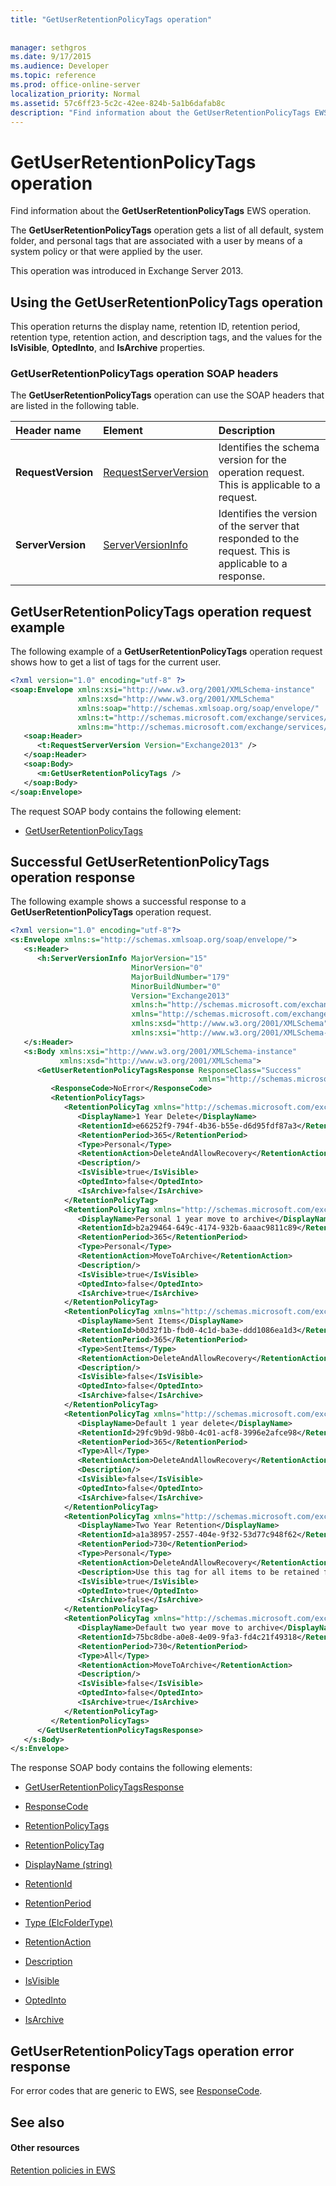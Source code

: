 ```yaml
---
title: "GetUserRetentionPolicyTags operation"
 
 
manager: sethgros
ms.date: 9/17/2015
ms.audience: Developer
ms.topic: reference
ms.prod: office-online-server
localization_priority: Normal
ms.assetid: 57c6ff23-5c2c-42ee-824b-5a1b6dafab8c
description: "Find information about the GetUserRetentionPolicyTags EWS operation."
---
```


# GetUserRetentionPolicyTags operation

Find information about the **GetUserRetentionPolicyTags** EWS operation. 
  
The **GetUserRetentionPolicyTags** operation gets a list of all default, system folder, and personal tags that are associated with a user by means of a system policy or that were applied by the user. 
  
This operation was introduced in Exchange Server 2013.
  
## Using the GetUserRetentionPolicyTags operation

This operation returns the display name, retention ID, retention period, retention type, retention action, and description tags, and the values for the **IsVisible**, **OptedInto**, and **IsArchive** properties. 
  
### GetUserRetentionPolicyTags operation SOAP headers

The **GetUserRetentionPolicyTags** operation can use the SOAP headers that are listed in the following table. 
  
|**Header name**|**Element**|**Description**|
|:-----|:-----|:-----|
|**RequestVersion** <br/> |[RequestServerVersion](requestserverversion.md) <br/> |Identifies the schema version for the operation request. This is applicable to a request.  <br/> |
|**ServerVersion** <br/> |[ServerVersionInfo](serverversioninfo.md) <br/> |Identifies the version of the server that responded to the request. This is applicable to a response.  <br/> |
   
## GetUserRetentionPolicyTags operation request example

The following example of a **GetUserRetentionPolicyTags** operation request shows how to get a list of tags for the current user. 
  
```XML
<?xml version="1.0" encoding="utf-8" ?>
<soap:Envelope xmlns:xsi="http://www.w3.org/2001/XMLSchema-instance" 
               xmlns:xsd="http://www.w3.org/2001/XMLSchema" 
               xmlns:soap="http://schemas.xmlsoap.org/soap/envelope/" 
               xmlns:t="http://schemas.microsoft.com/exchange/services/2006/types" 
               xmlns:m="http://schemas.microsoft.com/exchange/services/2006/messages">
   <soap:Header>
      <t:RequestServerVersion Version="Exchange2013" />
   </soap:Header>
   <soap:Body>
      <m:GetUserRetentionPolicyTags />
   </soap:Body>
</soap:Envelope>
```

The request SOAP body contains the following element:
  
- [GetUserRetentionPolicyTags](getuserretentionpolicytags.md)
    
## Successful GetUserRetentionPolicyTags operation response

The following example shows a successful response to a **GetUserRetentionPolicyTags** operation request. 
  
```XML
<?xml version="1.0" encoding="utf-8"?>
<s:Envelope xmlns:s="http://schemas.xmlsoap.org/soap/envelope/">
   <s:Header>
      <h:ServerVersionInfo MajorVersion="15" 
                           MinorVersion="0" 
                           MajorBuildNumber="179" 
                           MinorBuildNumber="0" 
                           Version="Exchange2013" 
                           xmlns:h="http://schemas.microsoft.com/exchange/services/2006/types" 
                           xmlns="http://schemas.microsoft.com/exchange/services/2006/types" 
                           xmlns:xsd="http://www.w3.org/2001/XMLSchema" 
                           xmlns:xsi="http://www.w3.org/2001/XMLSchema-instance"/>
   </s:Header>
   <s:Body xmlns:xsi="http://www.w3.org/2001/XMLSchema-instance" 
           xmlns:xsd="http://www.w3.org/2001/XMLSchema">
      <GetUserRetentionPolicyTagsResponse ResponseClass="Success" 
                                          xmlns="http://schemas.microsoft.com/exchange/services/2006/messages">
         <ResponseCode>NoError</ResponseCode>
         <RetentionPolicyTags>
            <RetentionPolicyTag xmlns="http://schemas.microsoft.com/exchange/services/2006/types">
               <DisplayName>1 Year Delete</DisplayName>
               <RetentionId>e66252f9-794f-4b36-b55e-d6d95fdf87a3</RetentionId>
               <RetentionPeriod>365</RetentionPeriod>
               <Type>Personal</Type>
               <RetentionAction>DeleteAndAllowRecovery</RetentionAction>
               <Description/>
               <IsVisible>true</IsVisible>
               <OptedInto>false</OptedInto>
               <IsArchive>false</IsArchive>
            </RetentionPolicyTag>
            <RetentionPolicyTag xmlns="http://schemas.microsoft.com/exchange/services/2006/types">
               <DisplayName>Personal 1 year move to archive</DisplayName>
               <RetentionId>b2a29464-649c-4174-932b-6aaac9811c89</RetentionId>
               <RetentionPeriod>365</RetentionPeriod>
               <Type>Personal</Type>
               <RetentionAction>MoveToArchive</RetentionAction>
               <Description/>
               <IsVisible>true</IsVisible>
               <OptedInto>false</OptedInto>
               <IsArchive>true</IsArchive>
            </RetentionPolicyTag>
            <RetentionPolicyTag xmlns="http://schemas.microsoft.com/exchange/services/2006/types">
               <DisplayName>Sent Items</DisplayName>
               <RetentionId>b0d32f1b-fbd0-4c1d-ba3e-ddd1086ea1d3</RetentionId>
               <RetentionPeriod>365</RetentionPeriod>
               <Type>SentItems</Type>
               <RetentionAction>DeleteAndAllowRecovery</RetentionAction>
               <Description/>
               <IsVisible>false</IsVisible>
               <OptedInto>false</OptedInto>
               <IsArchive>false</IsArchive>
            </RetentionPolicyTag>
            <RetentionPolicyTag xmlns="http://schemas.microsoft.com/exchange/services/2006/types">
               <DisplayName>Default 1 year delete</DisplayName>
               <RetentionId>29fc9b9d-98b0-4c01-acf8-3996e2afce98</RetentionId>
               <RetentionPeriod>365</RetentionPeriod>
               <Type>All</Type>
               <RetentionAction>DeleteAndAllowRecovery</RetentionAction>
               <Description/>
               <IsVisible>false</IsVisible>
               <OptedInto>false</OptedInto>
               <IsArchive>false</IsArchive>
            </RetentionPolicyTag>
            <RetentionPolicyTag xmlns="http://schemas.microsoft.com/exchange/services/2006/types">
               <DisplayName>Two Year Retention</DisplayName>
               <RetentionId>a1a38957-2557-404e-9f32-53d77c948f62</RetentionId>
               <RetentionPeriod>730</RetentionPeriod>
               <Type>Personal</Type>
               <RetentionAction>DeleteAndAllowRecovery</RetentionAction>
               <Description>Use this tag for all items to be retained for two years.</Description>
               <IsVisible>true</IsVisible>
               <OptedInto>true</OptedInto>
               <IsArchive>false</IsArchive>
            </RetentionPolicyTag>
            <RetentionPolicyTag xmlns="http://schemas.microsoft.com/exchange/services/2006/types">
               <DisplayName>Default two year move to archive</DisplayName>
               <RetentionId>75bc8dbe-a0e8-4e09-9fa3-fd4c21f49318</RetentionId>
               <RetentionPeriod>730</RetentionPeriod>
               <Type>All</Type>
               <RetentionAction>MoveToArchive</RetentionAction>
               <Description/>
               <IsVisible>false</IsVisible>
               <OptedInto>false</OptedInto>
               <IsArchive>true</IsArchive>
            </RetentionPolicyTag>
         </RetentionPolicyTags>
      </GetUserRetentionPolicyTagsResponse>
   </s:Body>
</s:Envelope>

```

The response SOAP body contains the following elements:
  
- [GetUserRetentionPolicyTagsResponse](getuserretentionpolicytagsresponse.md)
    
- [ResponseCode](responsecode.md)
    
- [RetentionPolicyTags](retentionpolicytags.md)
    
- [RetentionPolicyTag](retentionpolicytag.md)
    
- [DisplayName (string)](displayname-string.md)
    
- [RetentionId](retentionid.md)
    
- [RetentionPeriod](retentionperiod.md)
    
- [Type (ElcFolderType)](type-elcfoldertype.md)
    
- [RetentionAction](retentionaction.md)
    
- [Description](description.md)
    
- [IsVisible](isvisible.md)
    
- [OptedInto](optedinto.md)
    
- [IsArchive](isarchive.md)
    
## GetUserRetentionPolicyTags operation error response

For error codes that are generic to EWS, see [ResponseCode](responsecode.md).
  
## See also

#### Other resources

[Retention policies in EWS](http://msdn.microsoft.com/library/a132872f-0228-4bcb-aac2-bf64fb07e58e%28Office.15%29.aspx)

